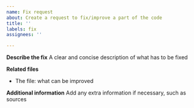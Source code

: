 ```yaml
---
name: Fix request
about: Create a request to fix/improve a part of the code
title: ''
labels: fix
assignees: ''

---
```


**Describe the fix**
A clear and concise description of what has to be fixed

**Related files**
- The file: what can be improved

**Additional information**
Add any extra information if necessary, such as sources
